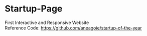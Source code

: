 # Startup-Page
First Interactive and Responsive Website <br />
Reference Code: https://github.com/aneagoie/startup-of-the-year
